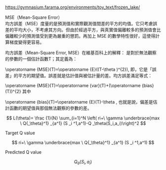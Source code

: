 https://gymnasium.farama.org/environments/toy_text/frozen_lake/  


MSE（Mean-Square Error）  
均方誤差（MSE）度量的是預測值和實際觀測值間差的平方的均值。它只考慮誤差的平均大小，不考慮其方向。但由於經過平方，與真實值偏離較多的預測值會比偏離較少的預測值受到更為嚴重的懲罰。再加上 MSE 的數學特性很好，這使得計算梯度變得更容易。  

均方誤差（Mean-Square Error, MSE）在維基百科上的解釋：
是對於無法觀察的參數的一個估計函數T；其定義為：

\operatorname {MSE}(T)=\operatorname {E}((T-\theta )^{2}),
即，它是「誤差」的平方的期望值。誤差就是估計值與被估計量的差。均方誤差滿足等式：

\operatorname {MSE}(T)=\operatorname {var}(T)+(\operatorname {bias}(T))^{2}
其中

\operatorname {bias}(T)=\operatorname {E}(T)-\theta ,
也就是說，偏差是估計函數的期望值與那個無法觀察的參數的差。


$$ L(\theta)= \frac {1}{N} \sum_{i=1}^N \left( ri+\ \gamma \underbrace{max \ Q{_\theta}^1} _{a^1}  (S _i ^1,a^1)-Q _\theta(S_i,a_i)\right)^2  $$  

Target Q value  

$$ ri+\ \gamma \underbrace{max \ Q{_\theta}^1} _{a^1}  (S _i ^1,a^1) $$  

Predicted Q value  

$$ Q _\theta(S_i,a_i)  $$  

